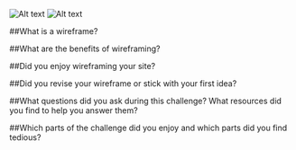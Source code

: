 ![Alt text](img/wireframe-index.png)
![Alt text](img/wireframe-blog-index.png)

##What is a wireframe?

##What are the benefits of wireframing?


##Did you enjoy wireframing your site?

##Did you revise your wireframe or stick with your first idea?

##What questions did you ask during this challenge? What resources did you find to help you answer them?

##Which parts of the challenge did you enjoy and which parts did you find tedious?